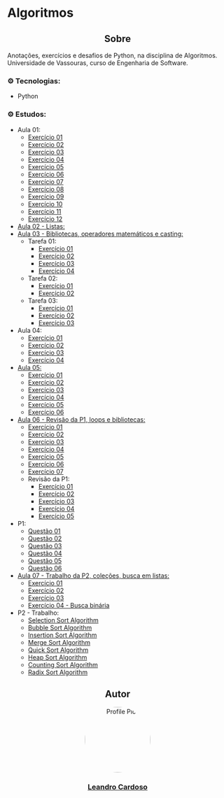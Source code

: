 # Algoritmos

<div align="center">
    <h2>Sobre</h2>
</div>

Anotações, exercícios e desafios de Python, na disciplina de Algoritmos.<br>
Universidade de Vassouras, curso de Engenharia de Software.<br>

### ⚙️ Tecnologias:
* Python

### ⚙️ Estudos:
* Aula 01:
    * [Exercício 01](https://github.com/Leandro-Cardoso/STUDY-Vassouras-Algoritmos/blob/main/aula01/exercicio01.py)
    * [Exercício 02](https://github.com/Leandro-Cardoso/STUDY-Vassouras-Algoritmos/blob/main/aula01/exercicio02.py)
    * [Exercício 03](https://github.com/Leandro-Cardoso/STUDY-Vassouras-Algoritmos/blob/main/aula01/exercicio03.py)
    * [Exercício 04](https://github.com/Leandro-Cardoso/STUDY-Vassouras-Algoritmos/blob/main/aula01/exercicio04.py)
    * [Exercício 05](https://github.com/Leandro-Cardoso/STUDY-Vassouras-Algoritmos/blob/main/aula01/exercicio05.py)
    * [Exercício 06](https://github.com/Leandro-Cardoso/STUDY-Vassouras-Algoritmos/blob/main/aula01/exercicio06.py)
    * [Exercício 07](https://github.com/Leandro-Cardoso/STUDY-Vassouras-Algoritmos/blob/main/aula01/exercicio07.py)
    * [Exercício 08](https://github.com/Leandro-Cardoso/STUDY-Vassouras-Algoritmos/blob/main/aula01/exercicio08.py)
    * [Exercício 09](https://github.com/Leandro-Cardoso/STUDY-Vassouras-Algoritmos/blob/main/aula01/exercicio09.py)
    * [Exercício 10](https://github.com/Leandro-Cardoso/STUDY-Vassouras-Algoritmos/blob/main/aula01/exercicio10.py)
    * [Exercício 11](https://github.com/Leandro-Cardoso/STUDY-Vassouras-Algoritmos/blob/main/aula01/exercicio11.py)
    * [Exercício 12](https://github.com/Leandro-Cardoso/STUDY-Vassouras-Algoritmos/blob/main/aula01/exercicio12.py)
* [Aula 02 - Listas:](https://github.com/Leandro-Cardoso/STUDY-Vassouras-Algoritmos/blob/main/aula02/aula02.py)
* [Aula 03 - Bibliotecas, operadores matemáticos e casting:](https://github.com/Leandro-Cardoso/STUDY-Vassouras-Algoritmos/blob/main/aula03/aula03.py)
    * Tarefa 01:
        * [Exercício 01](https://github.com/Leandro-Cardoso/STUDY-Vassouras-Algoritmos/blob/main/aula03/exercicio01_01.py)
        * [Exercício 02](https://github.com/Leandro-Cardoso/STUDY-Vassouras-Algoritmos/blob/main/aula03/exercicio01_02.py)
        * [Exercício 03](https://github.com/Leandro-Cardoso/STUDY-Vassouras-Algoritmos/blob/main/aula03/exercicio01_03.py)
        * [Exercício 04](https://github.com/Leandro-Cardoso/STUDY-Vassouras-Algoritmos/blob/main/aula03/exercicio01_04.py)
    * Tarefa 02:
        * [Exercício 01](https://github.com/Leandro-Cardoso/STUDY-Vassouras-Algoritmos/blob/main/aula03/exercicio02_01.py)
        * [Exercício 02](https://github.com/Leandro-Cardoso/STUDY-Vassouras-Algoritmos/blob/main/aula03/exercicio02_02.py)
    * Tarefa 03:
        * [Exercício 01](https://github.com/Leandro-Cardoso/STUDY-Vassouras-Algoritmos/blob/main/aula03/exercicio03_01.py)
        * [Exercício 02](https://github.com/Leandro-Cardoso/STUDY-Vassouras-Algoritmos/blob/main/aula03/exercicio03_02.py)
        * [Exercício 03](https://github.com/Leandro-Cardoso/STUDY-Vassouras-Algoritmos/blob/main/aula03/exercicio03_03.py)
* Aula 04:
    * [Exercício 01](https://github.com/Leandro-Cardoso/STUDY-Vassouras-Algoritmos/blob/main/aula04/exercicio01.py)
    * [Exercício 02](https://github.com/Leandro-Cardoso/STUDY-Vassouras-Algoritmos/blob/main/aula04/exercicio02.py)
    * [Exercício 03](https://github.com/Leandro-Cardoso/STUDY-Vassouras-Algoritmos/blob/main/aula04/exercicio03.py)
    * [Exercício 04](https://github.com/Leandro-Cardoso/STUDY-Vassouras-Algoritmos/blob/main/aula04/exercicio04.py)
* [Aula 05:](https://github.com/Leandro-Cardoso/STUDY-Vassouras-Algoritmos/blob/main/aula05/aula05.py)
    * [Exercício 01](https://github.com/Leandro-Cardoso/STUDY-Vassouras-Algoritmos/blob/main/aula05/exercicio01.py)
    * [Exercício 02](https://github.com/Leandro-Cardoso/STUDY-Vassouras-Algoritmos/blob/main/aula05/exercicio02.py)
    * [Exercício 03](https://github.com/Leandro-Cardoso/STUDY-Vassouras-Algoritmos/blob/main/aula05/exercicio03.py)
    * [Exercício 04](https://github.com/Leandro-Cardoso/STUDY-Vassouras-Algoritmos/blob/main/aula05/exercicio04.py)
    * [Exercício 05](https://github.com/Leandro-Cardoso/STUDY-Vassouras-Algoritmos/blob/main/aula05/exercicio05.py)
    * [Exercício 06](https://github.com/Leandro-Cardoso/STUDY-Vassouras-Algoritmos/blob/main/aula05/exercicio06.py)
* [Aula 06 - Revisão da P1, loops e bibliotecas:](https://github.com/Leandro-Cardoso/STUDY-Vassouras-Algoritmos/blob/main/aula06/aula06.py)
    * [Exercício 01](https://github.com/Leandro-Cardoso/STUDY-Vassouras-Algoritmos/blob/main/aula06/exercicio01.py)
    * [Exercício 02](https://github.com/Leandro-Cardoso/STUDY-Vassouras-Algoritmos/blob/main/aula06/exercicio02.py)
    * [Exercício 03](https://github.com/Leandro-Cardoso/STUDY-Vassouras-Algoritmos/blob/main/aula06/exercicio03.py)
    * [Exercício 04](https://github.com/Leandro-Cardoso/STUDY-Vassouras-Algoritmos/blob/main/aula06/exercicio04.py)
    * [Exercício 05](https://github.com/Leandro-Cardoso/STUDY-Vassouras-Algoritmos/blob/main/aula06/exercicio05.py)
    * [Exercício 06](https://github.com/Leandro-Cardoso/STUDY-Vassouras-Algoritmos/blob/main/aula06/exercicio06.py)
    * [Exercício 07](https://github.com/Leandro-Cardoso/STUDY-Vassouras-Algoritmos/blob/main/aula06/exercicio07.py)
    * Revisão da P1:
        * [Exercício 01](https://github.com/Leandro-Cardoso/STUDY-Vassouras-Algoritmos/blob/main/aula06/revisao_p1/exercicio01.py)
        * [Exercício 02](https://github.com/Leandro-Cardoso/STUDY-Vassouras-Algoritmos/blob/main/aula06/revisao_p1/exercicio02.py)
        * [Exercício 03](https://github.com/Leandro-Cardoso/STUDY-Vassouras-Algoritmos/blob/main/aula06/revisao_p1/exercicio03.py)
        * [Exercício 04](https://github.com/Leandro-Cardoso/STUDY-Vassouras-Algoritmos/blob/main/aula06/revisao_p1/exercicio04.py)
        * [Exercício 05](https://github.com/Leandro-Cardoso/STUDY-Vassouras-Algoritmos/blob/main/aula06/revisao_p1/exercicio05.py)
* P1:
    * [Questão 01](https://github.com/Leandro-Cardoso/STUDY-Vassouras-Algoritmos/blob/main/p1/questao01.py)
    * [Questão 02](https://github.com/Leandro-Cardoso/STUDY-Vassouras-Algoritmos/blob/main/p1/questao02.py)
    * [Questão 03](https://github.com/Leandro-Cardoso/STUDY-Vassouras-Algoritmos/blob/main/p1/questao03.py)
    * [Questão 04](https://github.com/Leandro-Cardoso/STUDY-Vassouras-Algoritmos/blob/main/p1/questao04.py)
    * [Questão 05](https://github.com/Leandro-Cardoso/STUDY-Vassouras-Algoritmos/blob/main/p1/questao05.py)
    * [Questão 06](https://github.com/Leandro-Cardoso/STUDY-Vassouras-Algoritmos/blob/main/p1/questao06.py)
* [Aula 07 - Trabalho da P2, coleções, busca em listas:](https://github.com/Leandro-Cardoso/STUDY-Vassouras-Algoritmos/blob/main/aula07/aula07.py)
    * [Exercício 01](https://github.com/Leandro-Cardoso/STUDY-Vassouras-Algoritmos/blob/main/aula07/exercicio01.py)
    * [Exercício 02](https://github.com/Leandro-Cardoso/STUDY-Vassouras-Algoritmos/blob/main/aula07/exercicio02.py)
    * [Exercício 03](https://github.com/Leandro-Cardoso/STUDY-Vassouras-Algoritmos/blob/main/aula07/exercicio03.py)
    * [Exercício 04 - Busca binária](https://github.com/Leandro-Cardoso/STUDY-Vassouras-Algoritmos/blob/main/aula07/exercicio04.py)
* P2 - Trabalho:
    * [Selection Sort Algorithm](https://github.com/Leandro-Cardoso/STUDY-Vassouras-Algoritmos/blob/main/p2-trabalho/selection_sort.py)
    * [Bubble Sort Algorithm](https://github.com/Leandro-Cardoso/STUDY-Vassouras-Algoritmos/blob/main/p2-trabalho/bubble_sort.py)
    * [Insertion Sort Algorithm](https://github.com/Leandro-Cardoso/STUDY-Vassouras-Algoritmos/blob/main/p2-trabalho/insertion_sort.py)
    * [Merge Sort Algorithm](https://github.com/Leandro-Cardoso/STUDY-Vassouras-Algoritmos/blob/main/p2-trabalho/merge_sort.py)
    * [Quick Sort Algorithm](https://github.com/Leandro-Cardoso/STUDY-Vassouras-Algoritmos/blob/main/p2-trabalho/quick_sort.py)
    * [Heap Sort Algorithm](https://github.com/Leandro-Cardoso/STUDY-Vassouras-Algoritmos/blob/main/p2-trabalho/heap_sort.py)
    * [Counting Sort Algorithm](https://github.com/Leandro-Cardoso/STUDY-Vassouras-Algoritmos/blob/main/p2-trabalho/counting_sort.py)
    * [Radix Sort Algorithm](https://github.com/Leandro-Cardoso/STUDY-Vassouras-Algoritmos/blob/main/p2-trabalho/radix_sort.py)

<div align="center">
    <h2>Autor</h2>
    <a href="https://github.com/Leandro-Cardoso" target="_blank">
        <img src="https://avatars.githubusercontent.com/u/41876952?v=4" alt="Profile Pic" width="150" style="border-radius: 50%"/>
        <h3>Leandro Cardoso</h3>
    </a>
</div>
